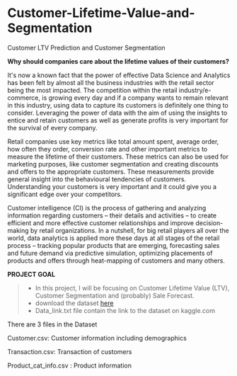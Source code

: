 # Customer-Lifetime-Value-and-Segmentation
Customer LTV Prediction and Customer Segmentation

**Why should companies care about the lifetime values of their customers?**


It's now a known fact that the power of effective Data Science and Analytics has been felt by almost all the business industries with the retail sector being the most impacted. The competition within the retail industry/e-commerce, is growing every day and if a company wants to remain relevant in this industry, using data to capture its customers is definitely one thing to consider. Leveraging the power of data with the aim of using the insights to entice and retain customers as well as generate profits is very important for the survival of every company.

Retail companies use key metrics like total amount spent, average order, how often they order, conversion rate and other important metrics to measure the lifetime of their customers. These metrics can also be used for marketing purposes, like customer segmentation and creating discounts and offers to the appropriate customers. These measurements provide general insight into the behavioural tendencies of customers. Understanding your customers is very important and it could give you a significant edge over your competitors.

Customer intelligence (CI) is the process of gathering and analyzing information regarding customers – their details and activities – to create efficient and more effective customer relationships and improve decision-making by retail organizations. In a nutshell, for big retail players all over the world, data analytics is applied more these days at all stages of the retail process – tracking popular products that are emerging, forecasting sales and future demand via predictive simulation, optimizing placements of products and offers through heat-mapping of customers and many others.

**PROJECT GOAL**

> * In this project,  I will be focusing on Customer Lifetime Value (LTV), Customer Segmentation and (probably) Sale Forecast.
> * download the dataset [here](https://drive.google.com/drive/folders/1z8uUQBl12Fu-3eY9CGDVd_RfpUipzrj2?usp=sharing)
> * Data_link.txt file contain the link to the dataset on kaggle.com

There are 3 files in the Dataset

Customer.csv: Customer information including demographics

Transaction.csv: Transaction of customers

Product_cat_info.csv : Product information
